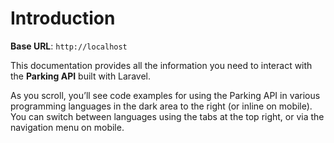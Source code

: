 # Introduction



<aside>
    <strong>Base URL</strong>: <code>http://localhost</code>
</aside>

This documentation provides all the information you need to interact with the **Parking API** built with Laravel.

As you scroll, you’ll see code examples for using the Parking API in various programming languages in the dark area to the right (or inline on mobile).
You can switch between languages using the tabs at the top right, or via the navigation menu on mobile.

